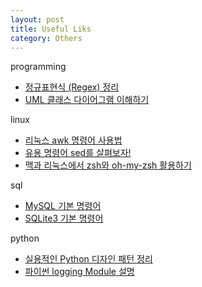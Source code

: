 ```yaml
---
layout: post
title: Useful Liks
category: Others
---
```


programming
- [정규표현식 (Regex) 정리](https://hamait.tistory.com/342)
- [UML 클래스 다이어그램 이해하기](https://morm.tistory.com/88)

linux
- [리눅스 awk 명령어 사용법](https://recipes4dev.tistory.com/171)
- [유용 명령어 sed를 살펴보자!](https://jhnyang.tistory.com/287)
- [맥과 리눅스에서 zsh와 oh-my-zsh 활용하기](https://tutorialpost.apptilus.com/code/posts/tools/using-zsh-oh-my-zsh/)

sql
- [MySQL 기본 명령어](http://leechoong.com/posts/2018/mysql_basic/)
- [SQLite3 기본 명령어](https://smarton.tistory.com/entry/SQLite3-%EA%B8%B0%EB%B3%B8-%EB%AA%85%EB%A0%B9%EC%96%B4)

python
- [실용적인 Python 디자인 패턴 정리](https://velog.io/@jahoy/%EC%8B%A4%EC%9A%A9%EC%A0%81%EC%9D%B8-Python-%EB%94%94%EC%9E%90%EC%9D%B8-%ED%8C%A8%ED%84%B4-%EC%A0%95%EB%A6%AC)
- [파이썬 logging Module 설명](https://greeksharifa.github.io/%ED%8C%8C%EC%9D%B4%EC%8D%AC/2019/12/13/logging/)

<!--description-->

